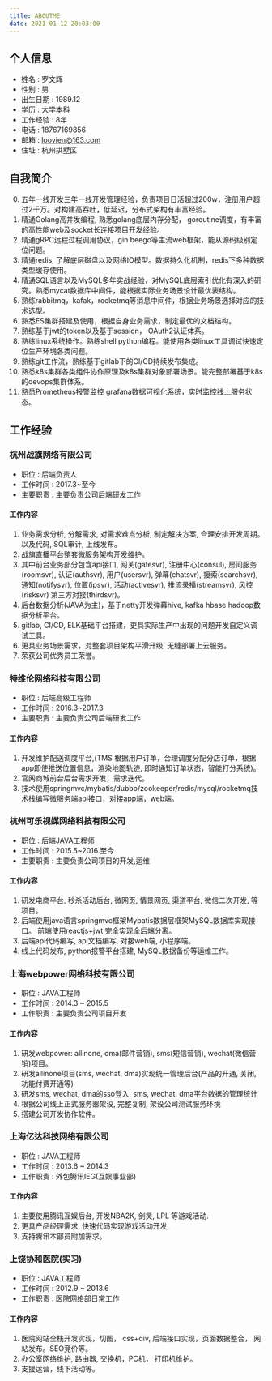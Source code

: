 ```yaml
---
title: ABOUTME
date: 2021-01-12 20:03:00
---
```


## 个人信息

- 姓名     : 罗文辉
- 性别     : 男
- 出生日期 : 1989.12
- 学历     : 大学本科
- 工作经验 : 8年
- 电话     : 18767169856
- 邮箱     : loovien@163.com
- 住址     : 杭州拱墅区


## 自我简介

0. 五年一线开发三年一线开发管理经验，负责项目日活超过200w，注册用户超过2千万。对构建高吞吐，低延迟，分布式架构有丰富经验。
1. 精通Golang高并发编程, 熟悉golang底层内存分配， goroutine调度，有丰富的高性能web及socket长连接项目开发经验。
2. 精通gRPC远程过程调用协议，gin beego等主流web框架，能从源码级别定位问题。
3. 精通redis, 了解底层磁盘以及网络IO模型。数据持久化机制，redis下多种数据类型缓存使用。
4. 精通SQL语言以及MySQL多年实战经验，对MySQL底层索引优化有深入的研究。熟悉mycat数据库中间件，能根据实际业务场景设计最优表结构。
5. 熟练rabbitmq，kafak，rocketmq等消息中间件，根据业务场景选择对应的技术选型。
6. 熟悉ES集群搭建及使用，根据自身业务需求，制定最优的文档结构。
3. 熟练基于jwt的token以及基于session， OAuth2认证体系。
5. 熟练linux系统操作。熟练shell python编程。能使用各类linux工具调试快速定位生产环境各类问题。
6. 熟练git工作流，熟练基于gitlab下的CI/CD持续发布集成。
5. 熟悉k8s集群各类组件协作原理及k8s集群对象部署场景。能完整部署基于k8s的devops集群体系。
7. 熟悉Prometheus报警监控 grafana数据可视化系统，实时监控线上服务状态。


## 工作经验

### 杭州战旗网络有限公司

- 职位     : 后端负责人
- 工作时间 : 2017.3~至今
- 主要职责 : 主要负责公司后端研发工作

#### 工作内容

1. 业务需求分析, 分解需求, 对需求难点分析, 制定解决方案, 合理安排开发周期。以及代码, SQL审计, 上线发布。
1. 战旗直播平台整套微服务架构开发维护。
3. 其中前台业务部分包含api接口, 网关(gatesvr), 注册中心(consul), 房间服务(roomsvr), 认证(authsvr), 用户(usersvr), 弹幕(chatsvr), 搜索(searchsvr), 通知(notifysvr), 位置(ipsvr), 活动(activesvr), 推流录播(streamsvr), 风控(risksvr) 第三方对接(thirdsvr)。
4. 后台数据分析(JAVA为主)，基于netty开发弹幕hive, kafka hbase hadoop数据分析平台。
2. gitlab, CI/CD, ELK基础平台搭建，更具实际生产中出现的问题开发自定义调试工具。
3. 更具业务场景需求，对整套项目架构平滑升级, 无缝部署上云服务。
6. 荣获公司优秀员工荣誉。

### 特维伦网络科技有限公司

- 职位     : 后端高级工程师
- 工作时间 : 2016.3~2017.3
- 主要职责 : 主要负责公司后端研发工作

#### 工作内容

1. 开发维护配送调度平台,(TMS 根据用户订单，合理调度分配分店订单，根据app即使推送位置信息，渲染地图轨迹, 即时通知订单状态，智能打分系统)。
2. 官网商城前台后台需求开发，需求迭代。
3. 技术使用springmvc/mybatis/dubbo/zookeeper/redis/mysql/rocketmq技术栈编写微服务端api接口，对接app端，web端。

### 杭州可乐视媒网络科技有限公司

- 职位     : 后端JAVA工程师
- 工作时间 : 2015.5~2016.至今
- 主要职责 : 主要负责公司项目的开发,运维

#### 工作内容

1. 研发电商平台, 秒杀活动后台, 微网页, 情景网页, 渠道平台, 微信二次开发, 等项目。
2. 后端使用java语言springmvc框架Mybatis数据层框架MySQL数据库实现接口。 前端使用reactjs+jwt 完全实现全后端分离。
3. 后端api代码编写, api文档编写, 对接web端, 小程序端。
4. 线上代码发布, python报警平台搭建, MySQL数据备份等运维工作。

### 上海webpower网络科技有限公司

- 职位     : JAVA工程师
- 工作时间 : 2014.3 ~ 2015.5
- 工作职责 : 主要负责公司项目开发

#### 工作内容

1. 研发webpower: allinone, dma(邮件营销), sms(短信营销), wechat(微信营销)项目。
2. 研发allinone项目(sms, wechat, dma)实现统一管理后台(产品的开通, 关闭, 功能付费开通等)
3. 研发sms, wechat, dma的sso登入, sms, wechat, dma平台数据的管理统计
4. 根据公司线上正式服务器架设, 完整复制, 架设公司测试服务环境
5. 搭建公司开发协作软件。

### 上海亿达科技网络有限公司

- 职位     : JAVA工程师
- 工作时间 : 2013.6 ~ 2014.3
- 工作职责 : 外包腾讯IEG(互娱事业部)

#### 工作内容

1. 主要使用腾讯互娱后台, 开发NBA2K, 剑灵, LPL 等游戏活动.
2. 更具产品经理需求, 快速代码实现游戏活动开发.
3. 支持腾讯本部员附加需求。

### 上饶协和医院(实习)

- 职位     : JAVA工程师
- 工作时间 : 2012.9 ~ 2013.6
- 工作职责 : 医院网络部日常工作

#### 工作内容

1. 医院网站全栈开发实现，切图， css+div, 后端接口实现，页面数据整合， 网站发布。SEO竞价等。
2. 办公室网络维护, 路由器, 交换机，PC机， 打印机维护。
3. 支援运营，线下活动等。
